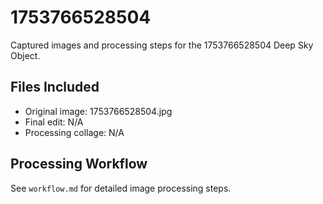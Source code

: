 # 1753766528504

Captured images and processing steps for the 1753766528504 Deep Sky Object.

## Files Included
- Original image: 1753766528504.jpg
- Final edit: N/A
- Processing collage: N/A

## Processing Workflow
See `workflow.md` for detailed image processing steps.
